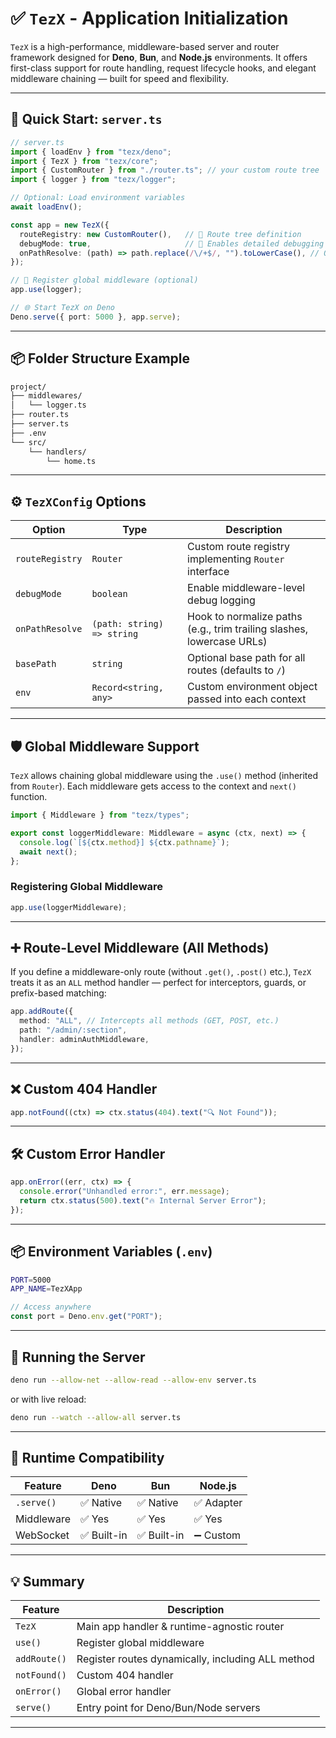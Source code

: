 
# ✅ `TezX` - Application Initialization

`TezX` is a high-performance, middleware-based server and router framework designed for **Deno**, **Bun**, and **Node.js** environments. It offers first-class support for route handling, request lifecycle hooks, and elegant middleware chaining — built for speed and flexibility.

---

## 🚀 Quick Start: `server.ts`

```ts
// server.ts
import { loadEnv } from "tezx/deno";
import { TezX } from "tezx/core";
import { CustomRouter } from "./router.ts"; // your custom route tree
import { logger } from "tezx/logger";

// Optional: Load environment variables
await loadEnv();

const app = new TezX({
  routeRegistry: new CustomRouter(),   // 🚦 Route tree definition
  debugMode: true,                     // 🐞 Enables detailed debugging logs
  onPathResolve: (path) => path.replace(/\/+$/, "").toLowerCase(), // Optional
});

// 🔌 Register global middleware (optional)
app.use(logger);

// 🌐 Start TezX on Deno
Deno.serve({ port: 5000 }, app.serve);
```

---

## 📦 Folder Structure Example

```bash
project/
├── middlewares/
│   └── logger.ts
├── router.ts
├── server.ts
├── .env
└── src/
    └── handlers/
        └── home.ts
```

---

## ⚙️ `TezXConfig` Options

| Option          | Type                       | Description                                                           |
| --------------- | -------------------------- | --------------------------------------------------------------------- |
| `routeRegistry` | `Router`                   | Custom route registry implementing `Router` interface                 |
| `debugMode`     | `boolean`                  | Enable middleware-level debug logging                                 |
| `onPathResolve` | `(path: string) => string` | Hook to normalize paths (e.g., trim trailing slashes, lowercase URLs) |
| `basePath`      | `string`                   | Optional base path for all routes (defaults to `/`)                   |
| `env`           | `Record<string, any>`      | Custom environment object passed into each context                    |

---

## 🛡 Global Middleware Support

`TezX` allows chaining global middleware using the `.use()` method (inherited from `Router`). Each middleware gets access to the context and `next()` function.

```ts
import { Middleware } from "tezx/types";

export const loggerMiddleware: Middleware = async (ctx, next) => {
  console.log(`[${ctx.method}] ${ctx.pathname}`);
  await next();
};
```

### Registering Global Middleware

```ts
app.use(loggerMiddleware);
```

---

## ➕ Route-Level Middleware (All Methods)

If you define a middleware-only route (without `.get()`, `.post()` etc.), `TezX` treats it as an `ALL` method handler — perfect for interceptors, guards, or prefix-based matching:

```ts
app.addRoute({
  method: "ALL", // Intercepts all methods (GET, POST, etc.)
  path: "/admin/:section",
  handler: adminAuthMiddleware,
});
```

---

## ❌ Custom 404 Handler

```ts
app.notFound((ctx) => ctx.status(404).text("🔍 Not Found"));
```

---

## 🛠 Custom Error Handler

```ts
app.onError((err, ctx) => {
  console.error("Unhandled error:", err.message);
  return ctx.status(500).text("🔥 Internal Server Error");
});
```

---

## 📦 Environment Variables (`.env`)

```bash
PORT=5000
APP_NAME=TezXApp
```

```ts
// Access anywhere
const port = Deno.env.get("PORT");
```

---

## 🧪 Running the Server

```bash
deno run --allow-net --allow-read --allow-env server.ts
```

or with live reload:

```bash
deno run --watch --allow-all server.ts
```

---

## 🧬 Runtime Compatibility

| Feature    | Deno       | Bun        | Node.js   |
| ---------- | ---------- | ---------- | --------- |
| `.serve()` | ✅ Native   | ✅ Native   | ✅ Adapter |
| Middleware | ✅ Yes      | ✅ Yes      | ✅ Yes     |
| WebSocket  | ✅ Built-in | ✅ Built-in | ➖ Custom  |

---

## 💡 Summary

| Feature      | Description                                       |
| ------------ | ------------------------------------------------- |
| `TezX`       | Main app handler & runtime-agnostic router        |
| `use()`      | Register global middleware                        |
| `addRoute()` | Register routes dynamically, including ALL method |
| `notFound()` | Custom 404 handler                                |
| `onError()`  | Global error handler                              |
| `serve()`    | Entry point for Deno/Bun/Node servers             |

---
